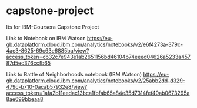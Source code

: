# capstone-project
Its for IBM-Coursera Capstone Project

Link to Notebook on IBM Watson
https://eu-gb.dataplatform.cloud.ibm.com/analytics/notebooks/v2/e6f4273a-379c-4ae3-8625-69c63e6885ba/view?access_token=cb32c7e943e1ab2651156bd46104b74eeed04626a5233a45787d5ec376ccfb65

Link to Battle of Neighborhoods notebook (IBM Watson)
https://eu-gb.dataplatform.cloud.ibm.com/analytics/notebooks/v2/25abb2dd-d329-479c-b710-0acab57932e8/view?access_token=1afa2b11eedac13bca1fbfab65a84e35d7314fef40ab0673295a8ae699bbeaa8

